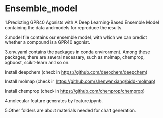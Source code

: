 # Ensemble_model

1.Predicting GPR40 Agonists with A Deep Learning-Based Ensemble Model containing the data and models for reproduce the results.

2.model file contains our ensemble model, with which we can predict whether a compound is a GPR40 agonist.

3.env.yaml contains the packages in conda environment. Among these packages, there are several necessary, such as molmap, chemprop, xgboost, scikit-learn and so on.

Install deepchem (check in https://github.com/deepchem/deepchem)

Install molmap (check in https://github.com/shenwanxiang/bidd-molmap)

Install chemprop (check in https://github.com/chemprop/chemprop)

4.molecular feature generates by feature.ipynb.

5.Other folders are about materials needed for chart generation.

